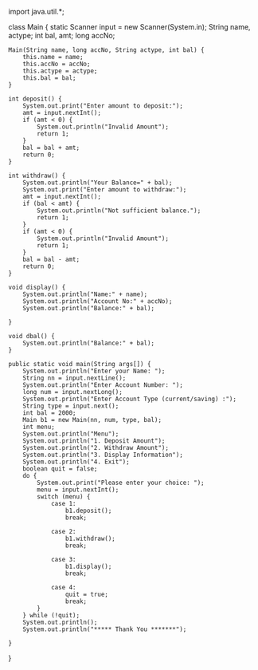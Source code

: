 import java.util.*;

class Main {
    static Scanner input = new Scanner(System.in);
    String name, actype;
    int  bal, amt;
    long accNo;

    Main(String name, long accNo, String actype, int bal) {
        this.name = name;
        this.accNo = accNo;
        this.actype = actype;
        this.bal = bal;
    }

    int deposit() {
        System.out.print("Enter amount to deposit:");
        amt = input.nextInt();
        if (amt < 0) {
            System.out.println("Invalid Amount");
            return 1;
        }
        bal = bal + amt;
        return 0;
    }

    int withdraw() {
        System.out.println("Your Balance=" + bal);
        System.out.print("Enter amount to withdraw:");
        amt = input.nextInt();
        if (bal < amt) {
            System.out.println("Not sufficient balance.");
            return 1;
        }
        if (amt < 0) {
            System.out.println("Invalid Amount");
            return 1;
        }
        bal = bal - amt;
        return 0;
    }

    void display() {
        System.out.println("Name:" + name);
        System.out.println("Account No:" + accNo);
        System.out.println("Balance:" + bal);

    }

    void dbal() {
        System.out.println("Balance:" + bal);
    }

    public static void main(String args[]) {
        System.out.println("Enter your Name: ");
        String nn = input.nextLine();
        System.out.println("Enter Account Number: ");
        long num = input.nextLong();
        System.out.println("Enter Account Type (current/saving) :");
        String type = input.next();
        int bal = 2000;
        Main b1 = new Main(nn, num, type, bal);
        int menu;
        System.out.println("Menu");
        System.out.println("1. Deposit Amount");
        System.out.println("2. Withdraw Amount");
        System.out.println("3. Display Information");
        System.out.println("4. Exit");
        boolean quit = false;
        do {
            System.out.print("Please enter your choice: ");
            menu = input.nextInt();
            switch (menu) {
                case 1:
                    b1.deposit();
                    break;

                case 2:
                    b1.withdraw();
                    break;

                case 3:
                    b1.display();
                    break;

                case 4:
                    quit = true;
                    break;
            }
        } while (!quit);
        System.out.println();
        System.out.println("***** Thank You *******");

    }
}
